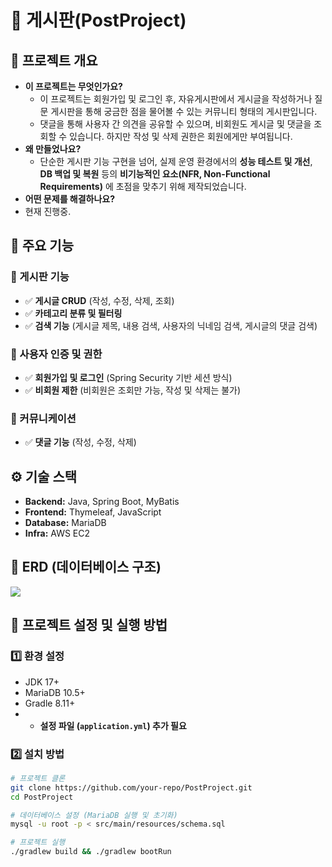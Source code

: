# 📝 게시판(PostProject)

## 📖 프로젝트 개요
- **이 프로젝트는 무엇인가요?**
  - 이 프로젝트는 회원가입 및 로그인 후, 자유게시판에서 게시글을 작성하거나 질문 게시판을 통해 궁금한 점을 물어볼 수 있는 커뮤니티 형태의 게시판입니다.
  - 댓글을 통해 사용자 간 의견을 공유할 수 있으며, 비회원도 게시글 및 댓글을 조회할 수 있습니다. 하지만 작성 및 삭제 권한은 회원에게만 부여됩니다.
- **왜 만들었나요?**
  - 단순한 게시판 기능 구현을 넘어, 실제 운영 환경에서의 **성능 테스트 및 개선**, **DB 백업 및 복원** 등의 **비기능적인 요소(NFR, Non-Functional Requirements)** 에 초점을 맞추기 위해 제작되었습니다.
- **어떤 문제를 해결하나요?**
- 현재 진행중.

## 🚀 주요 기능
### 📝 게시판 기능
- ✅ **게시글 CRUD** (작성, 수정, 삭제, 조회)
- ✅ **카테고리 분류 및 필터링**
- ✅ **검색 기능** (게시글 제목, 내용 검색, 사용자의 닉네임 검색, 게시글의 댓글 검색)

### 🔑 사용자 인증 및 권한
- ✅ **회원가입 및 로그인** (Spring Security 기반 세션 방식)
- ✅ **비회원 제한** (비회원은 조회만 가능, 작성 및 삭제는 불가)

### 💬 커뮤니케이션
- ✅ **댓글 기능** (작성, 수정, 삭제)

## ⚙ 기술 스택
- **Backend:** Java, Spring Boot, MyBatis
- **Frontend:** Thymeleaf, JavaScript
- **Database:** MariaDB
- **Infra:** AWS EC2

## 🎯 ERD (데이터베이스 구조)
![](/Users/exia/Desktop/post_project_erd.png)

## 🔧 프로젝트 설정 및 실행 방법
### 1️⃣ **환경 설정**
- JDK 17+
- MariaDB 10.5+
- Gradle 8.11+
- - **설정 파일 (`application.yml`) 추가 필요**

### 2️⃣ **설치 방법**
```bash
# 프로젝트 클론
git clone https://github.com/your-repo/PostProject.git
cd PostProject

# 데이터베이스 설정 (MariaDB 실행 및 초기화)
mysql -u root -p < src/main/resources/schema.sql

# 프로젝트 실행
./gradlew build && ./gradlew bootRun